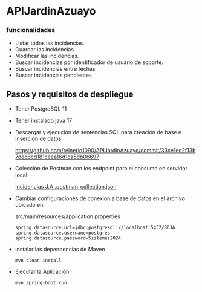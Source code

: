 # APIJardinAzuayo

### funcionalidades

-   Listar todos las incidencias.
-   Guardar las incidencias.
-   Modificar las incidencias.
-   Buscar incidencias por identificador de usuario de soporte.
-   Buscar incidencias entre fechas
-   Buscar incidencias pendientes

## Pasos y requisitos de despliegue

-  Tener PostgreSQL 11
-  Tener instalado java 17
-  Descargar y ejecución de sentencias SQL para creación de base e inserción de datos

   https://github.com/reinerio1090/APIJardinAzuayo/commit/33ce1ee2f13b7dec6cd181ceea16d1ca5db06697
  
- Colección de Postman con los endpoint para el consumo en servidor local

  [Incidencias J.A..postman_collection.json](https://github.com/reinerio1090/APIJardinAzuayo/files/15448759/Incidencias.J.A.postman_collection.json)

- Cambiar configuraciones de conexion a base de datos en el archivo ubicado en:

   src/main/resources/application.properties

      spring.datasource.url=jdbc:postgresql://localhost:5432/BDJA
      spring.datasource.username=postgres
      spring.datasource.password=Sistemas2024

- instalar las dependencias de Maven

      mvn clean install

- Ejecutar la Aplicación

      mvn spring-boot:run

    

